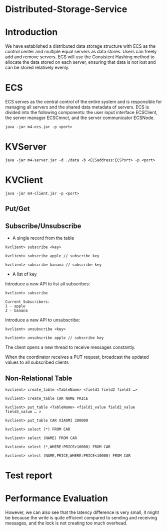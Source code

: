 # Distributed-Storage-Service
# Introduction
We have established a distributed data storage structure with ECS as the control center and multiple equal servers as data stores. Users can freely add and remove servers. ECS will use the Consistent Hashing method to allocate the data stored on each server, ensuring that data is not lost and can be stored relatively evenly.
# ECS
ECS serves as the central control of the entire system and is responsible for managing all servers and the shared data metadata of servers. ECS is divided into the following components: the user input interface ECSClient, the server manager ECSCmnct, and the server communicator ECSNode.
```
java -jar m4-ecs.jar -p <port>
```

# KVServer
```
java -jar m4-server.jar -d ./data -b <ECSaddress:ECSPort> -p <port>
```

# KVClient
```
java -jar m4-client.jar -p <port>
```
## Put/Get

## Subscribe/Unsubscribe
- A single record from the table

```
kvclient> subscribe <key>

kvclient> subscribe apple // subscribe key

kvclient> subscribe banana // subscribe key
```

- A list of key

Introduce a new API to list all subscribes:

```
kvclient> subscribe

Current Subscribers:
1 - apple
2 - banana
```

Introduce a new API to unsubscribe:

```
kvclient> unsubscribe <key>

kvclient> unsubscribe apple // subscribe key
```

The client opens a new thread to receive messages constantly. 

When the coordinator receives a PUT request, broadcast the updated values to all subscribed clients

## Non-Relational Table
```
kvclient> create_table <TableName> <field1 field2 field3 …>

kvclient> create_table CAR NAME PRICE

kvclient> put_table <TableName> <field1_value field2_value field3_value … >

kvclient> put_table CAR XIAOMI 200000

kvclient> select (*) FROM CAR

kvclient> select (NAME) FROM CAR 

kvclient> select (*,WHERE:PRICE>10000) FROM CAR

kvclient> select (NAME,PRICE,WHERE:PRICE<10000) FROM CAR
```

# Test report


# Performance Evaluation

However, we can also see that the latency difference is very small, it might be because the write is quite efficient compared to sending and receiving messages, and the lock is not creating too much overhead.


